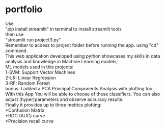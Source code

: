 # portfolio
Use<br>
"pip install streamlit" in terminal to install streamlit tools<br>
then use<br>
"streamlit run project3.py"<br>
Remember to access to project folder before running the app. using "cd" command.<br>
This web application developed using python showcases my skills in data analysis and knowledge in Machine Learning models;<br>
ML models used in this projects: <br>
1-SVM: Support Vector Machines<br>
2-LR: Linear Regression<br>
3-RF: Random Forest<br>
bonus: I added a PCA Principal Components Analysis with plotting too<br>
With this App You will be able to choose of these classifiers. You can also adjust (hyper)parameters and observe accuracy results.<br>
Finally it provides up to three metrics plotting:<br>
*Confusion Matrix<br>
*ROC (AUC) curve<br>
*Precision recall curve<br>

